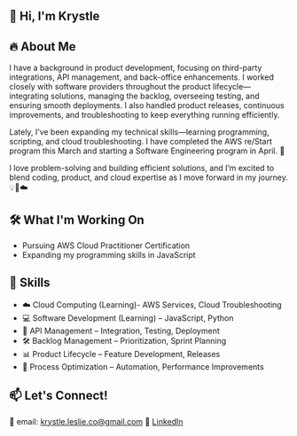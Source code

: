 ## 👋 Hi, I'm Krystle

## 🔥 About Me
 I have a background in product development, focusing on third-party integrations, API management, and back-office enhancements. I worked closely with software providers throughout the product lifecycle—integrating solutions, managing the backlog, overseeing testing, and ensuring smooth deployments. I also handled product releases, continuous improvements, and troubleshooting to keep everything running efficiently.

Lately, I’ve been expanding my technical skills—learning programming, scripting, and cloud troubleshooting. I have completed the AWS re/Start program this March and starting a Software Engineering program in April. 🚀

I love problem-solving and building efficient solutions, and I’m excited to blend coding, product, and cloud expertise as I move forward in my journey. 💡🔧☁️  

## 🛠️  What I'm Working On
- Pursuing AWS Cloud Practitioner Certification
- Expanding my programming skills in JavaScript

## 🚀 Skills
- ☁️ Cloud Computing (Learning)-  AWS Services, Cloud Troubleshooting
- 💻 Software Development (Learning) – JavaScript, Python 
- 🔗 API Management – Integration, Testing, Deployment
- 🛠 Backlog Management – Prioritization, Sprint Planning
- 📊 Product Lifecycle – Feature Development, Releases
- 🔧 Process Optimization – Automation, Performance Improvements

## 📫 Let's Connect!
📩 email: krystle.leslie.co@gmail.com
📌 [LinkedIn](https://www.linkedin.com/in/krystle-leslie-co/)

